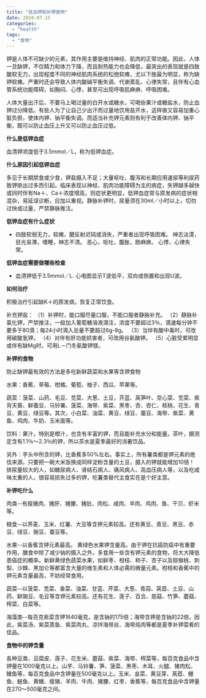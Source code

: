 ```yaml
---
title: "低血钾和补钾食物"
date: 2010-07-15
categories: 
  - "health"
tags: 
  - "食物"
---
```


钾是人体不可缺少的元素，其作用主要是维持神经、肌肉的正常功能。因此，人体一旦缺钾，不仅精力和体力下降，而且耐热能力也会降低，最突出的表现就是四肢酸软无力，出现程度不同的神经肌肉系统的松弛软瘫，尤以下肢最为明显，称为缺钾软瘫。严重时还会导致人体内酸碱平衡失调、代谢紊乱、心律失常，且伴有心血管系统功能障碍，如胸闷、心悸，甚至可出现呼吸肌麻痹、呼吸困难。

人体大量出汗后，不要马上喝过量的白开水或糖水，可喝些果汁或糖盐水，防止血钾过分降低。有些人为了让自己少出汗而过量地饮用盐开水，这样做又容易加重心脏负担，使体内钾、钠平衡失调。而适当补充钾元素则有利于改善体内钾、钠平衡，既可以防止血压上升又可以防止血压过低。

**什么是低钾血症**

血清钾浓度低于3.5mmol／L，称为低钾血症。

**什么原因引起低钾血症**

多见于长期禁食或少食，钾盐摄入不足；大量呕吐，腹泻和长期应用速尿等利尿药致钾排出过多而引起。临床表现以神经、肌肉功能障碍为主的病症，失钾越多越快或同时伴有Na＋、Ca＋浓度增高，则症状更明显，低钾血症常与原发病的症状相混杂，易延误诊断，应加以重视。静脉补钾时，尿量须在30ml／小时以上，切勿过快或过量，严禁静脉推注。

**低钾血症有什么症状**

- 四肢软弱无力，软瘫，腱反射迟钝或消失，严重者出现呼吸困难。 神志淡漠，目光呆滞，嗜睡，神志不清。 恶心，呕吐，腹胀，肠麻痹。 心悸，心律失常。

**低钾血症需要做哪些检查**

- 血清钾低于3.5mmol／L. 心电图显示T波低平，双向或倒置和出现U波。

**如何治疗**

积极治疗引起缺K＋的原发病，恢复正常饮食。

补充钾盐： （1）补钾时，能口服尽量口服，不能口服者静脉补充。 （2）静脉补氯化钾，严禁推注，一般加入葡萄糖溶液滴注，浓度不要超过3％，滴速每分钟不要多于80滴；每24小时滴入总量不要超过6g-8g。 （3）当伴有酸中毒时，可改用碳酸氢钾。 （4）对伴有肝功能损害者，可改用谷氨酸钾。 （5）心脏受累明显或伴有缺Mg时，可用L－门冬氨酸钾镁。

**补钾的食物**

防止缺钾最有效的方法是多吃新鲜蔬菜和水果等含钾食物

水果：香蕉、草莓、柑橘、葡萄、柚子、西瓜、苹果等。

蔬菜：菠菜、山药、毛豆、苋菜、大葱、土豆，芥蓝、莴笋叶、空心菜、苋菜、紫背天葵、鲜蚕豆、马铃署、菠菜、海带、紫菜、黑枣、杏、杏仁、核桃、花生、青豆、黄豆、绿豆等。其次，小白菜、油菜、黄豆、绿豆、蚕豆、海带、紫菜、黄鱼、鸡肉、牛奶、玉米面等。

饮料：果汁，特别是橙汁，也含有丰富的钾，而且能补充水分和能量。茶叶，据测定含有1.1％～2.3％的钾，所以茶水是夏季最好的消暑饮品。

另外：芋头中所含的钾，比香蕉多50%左右。事实上，所有薯类都是钾元素的绝佳来源。只要把一碗大米饭换成同样淀粉含量的土豆，摄入的钾就能增加10倍！排尿量较大的人，如糖尿病人、肾结石病人、痛风病人、高血压病人等，以及吃咸味太重的人，很容易损失过多的钾，吃薯类替代主食实在是个好主意。

**补钾吃什么**

肉类--有瘦猪肉、猪肝、猪腰、猪肚、肉松、咸肉、羊肉、鸡肉、鱼、干贝、虾米等。

粮食--以荞麦、玉米、红薯、大豆等含钾元素较高。还有黄豆、青豆、黑豆、赤豆、绿豆、豌豆、蚕豆等。

水果--以香蕉含钾元素最高。 黄绿色水果钾含量高。由于钾在抗癌防癌中有重要作用，膳食中除了减少钠的摄入之外，多食用一些含有钾元素的食物，将大大降低患癌症的概率。新鲜黄绿色蔬菜水果，如鲜枣、柑桔、柿子、杏子以及猕猴桃、刺梨、沙棘、黑加仑等都富含大量的维生素和人体必需的微量元素。柑桔和香蕉中的钾元素含量最高，不妨经常食用。

蔬菜--以菠菜、苋菜、香菜、油菜、甘蓝、芹菜、大葱、青蒜、莴苣、土豆、山药、鲜豌豆、毛豆等含钾元素较高。还有花生、莲子、百合、慈菇、竹笋、蘑菇、榨菜、白菜等。

海藻类--每百克紫菜含钾1640毫克，是含钠的175倍；海带含钾是含钠的22倍，因此，紫菜汤、紫菜蒸鱼、紫菜肉丸、凉拌海带丝、海带炖肉等都是夏季补钾菜肴的佳品。

**食物中的钾含量**

各种豆类、豆腐皮、莲子、花生米、蘑菇、紫菜、海带、榨菜等，每百克食品中含钾量在1000毫克以上。山芋、马铃薯、笋、菠菜、黑枣、木耳、火腿、猪肉松、鳗鱼等，每百克食品中含钾量在500毫克以上。玉米、韭菜、黄豆芽、莴苣、鲤鱼、鲢鱼、黄鳝、瘦猪、羊肉、牛肉、猪腰、红枣、香蕉等，每百克食品中含钾量在270～500毫克之间。
